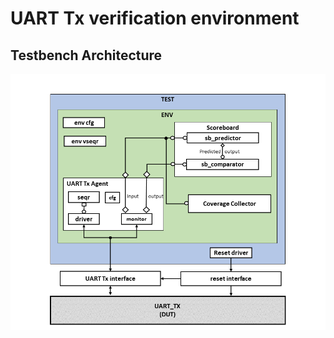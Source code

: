 # UART Tx verification environment
## Testbench Architecture
![uart_tx testbench](https://github.com/AliMaher15/UART-UVM/blob/main/doc/UART_Tx_tb.PNG)